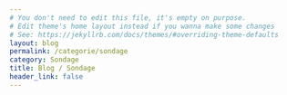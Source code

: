 ```yaml
---
# You don't need to edit this file, it's empty on purpose.
# Edit theme's home layout instead if you wanna make some changes
# See: https://jekyllrb.com/docs/themes/#overriding-theme-defaults
layout: blog
permalink: /categorie/sondage
category: Sondage
title: Blog / Sondage
header_link: false
---
```


